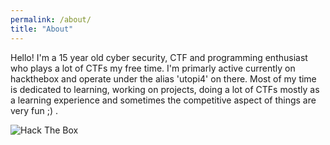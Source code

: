 ```yaml
---
permalink: /about/
title: "About"
---
```


Hello! I'm a 15 year old cyber security, CTF and programming enthusiast who plays a lot of CTFs my free time. I'm primarly active currently on hackthebox and operate under the alias 'utopi4' on there. Most of my time is dedicated to learning, working on projects, doing a lot of CTFs mostly as a learning experience and sometimes the competitive aspect of things are very fun ;) .

<img src="http://www.hackthebox.eu/badge/image/401541" alt="Hack The Box">
